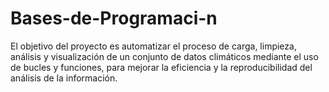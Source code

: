 # Bases-de-Programaci-n
El objetivo del proyecto es automatizar el proceso de carga, limpieza, análisis y  visualización de un conjunto de datos climáticos mediante el uso de bucles y funciones,  para mejorar la eficiencia y la reproducibilidad del análisis de la información. 
